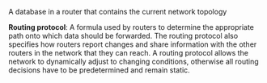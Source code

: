 A database in a router that contains the current network topology

**Routing protocol**: A formula used by routers to determine the appropriate path onto which data should be forwarded. The routing protocol also specifies how routers report changes and share information with the other routers in the network that they can reach. A routing protocol allows the network to dynamically adjust to changing conditions, otherwise all routing decisions have to be predetermined and remain static.